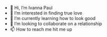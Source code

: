 - 👋 Hi, I’m Ivanna Paul
- 👀 I’m interested in finding true love
- 🌱 I’m currently learning how to look good
- 💞️ I’m looking to collaborate on a relationship
- 📫 How to reach me hit me up

<!---
ip8764/ip8764 is a ✨ special ✨ repository because its `README.md` (this file) appears on your GitHub profile.
You can click the Preview link to take a look at your changes.
--->
